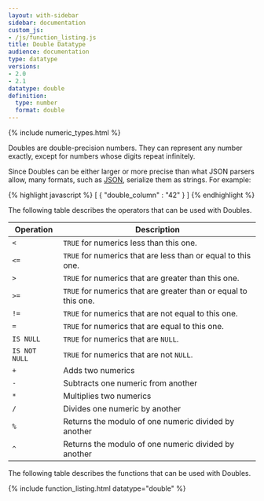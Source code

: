 ```yaml
---
layout: with-sidebar
sidebar: documentation
custom_js:
- /js/function_listing.js
title: Double Datatype
audience: documentation
type: datatype
versions:
- 2.0
- 2.1
datatype: double
definition:
  type: number
  format: double
---
```


{% include numeric_types.html %}

Doubles are double-precision numbers.  They can represent any number exactly, except for numbers whose digits repeat infinitely.

Since Doubles can be either larger or more precise than what JSON parsers allow, many formats, such as [JSON](/docs/formats/json.html), serialize them as strings. For example:

{% highlight javascript %}
[ {
  "double_column" : "42"
} ]
{% endhighlight %}


The following table describes the operators that can be used with Doubles. 

| Operation     | Description                                                     |
| ---           | ---                                                             |
| `<`           | `TRUE` for numerics less than this one.                         |
| `<=`          | `TRUE` for numerics that are less than or equal to this one.    |
| `>`           | `TRUE` for numerics that are greater than this one.             |
| `>=`          | `TRUE` for numerics that are greater than or equal to this one. |
| `!=`          | `TRUE` for numerics that are not equal to this one.             |
| `=`           | `TRUE` for numerics that are equal to this one.                 |
| `IS NULL`     | `TRUE` for numerics that are `NULL`.                            |
| `IS NOT NULL` | `TRUE` for numerics that are not `NULL`.                        |
| `+`           | Adds two numerics                                               |
| `-`           | Subtracts one numeric from another                              |
| `*`           | Multiplies two numerics                                         |
| `/`           | Divides one numeric by another                                  |
| `%`           | Returns the modulo of one numeric divided by another            |
| `^`           | Returns the modulo of one numeric divided by another            |

The following table describes the functions that can be used with Doubles.

{% include function_listing.html datatype="double" %}
